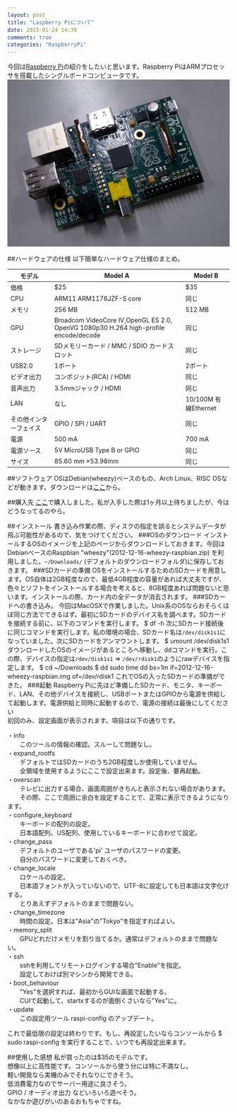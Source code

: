 ```yaml
---
layout: post
title: "Laspberry Piについて"
date: 2013-01-24 14:39
comments: true
categories: "RaspberryPi"
---
```

今回は[Raspberry Pi](http://www.raspberrypi.org)の紹介をしたいと思います。Raspberry PiはARMプロセッサを搭載したシングルボードコンピュータです。
![Raspberry Pi 画像](/images/2013-01-24/R0012199.jpg)

<!-- more -->
##ハードウェアの仕様
以下簡単なハードウェア仕様のまとめ。

|**モデル**|**Model A**|**Model B**|
|-------|-------|-------|
|価格|$25|$35
|CPU|ARM11 ARM1176JZF-S core|同じ
|メモリ|256 MB|512 MB
|GPU|Broadcom VideoCore IV,OpenGL ES 2.0, OpenVG 1080p30 H.264 high-profile encode/decode|同じ
|ストレージ|SDメモリーカード / MMC / SDIO カードスロット|同じ
|USB2.0|1ポート|2ポート
|ビデオ出力|コンポジット(RCA) / HDMI|同じ
|音声出力|3.5mmジャック / HDMI|同じ
|LAN|なし|10/100M 有線Ethernet
|その他インターフェイス|GPIO / SPI / UART|同じ
|電源|500 mA|700 mA
|電源ソース|5V MicroUSB Type B or GPIO|同じ
|サイズ|85.60 mm ×53.98mm| 同じ

##ソフトウェア
OSはDebian(wheezy)ベースのもの、Arch Linux、RISC OSなどが動きます。ダウンロードは[ここ](http://www.raspberrypi.org/downloads)から。

##購入先
[ここ](http://jp.rs-online.com/web/generalDisplay.html?id=raspberrypi)で購入しました。私が入手した際は1ヶ月以上待ちましたが、今はどうなってるのやら。

##インストール
書き込み作業の際、ディスクの指定を誤るとシステムデータが飛ぶ可能性があるので、気をつけてください。
###OSのダウンロード
インストールするOSのイメージを上記のページからダウンロードしておきます。今回はDebianベースのRaspbian "wheezy"(2012-12-16-wheezy-raspbian.zip) を利用しました。`~/Downloads/` (デフォルトのダウンロードフォルダ)に保存しておきます。
###SDカードの準備
OSをインストールするためのSDカードを用意します。OS自体は2GB程度なので、最低4GB程度の容量があれば大丈夫ですが、色々とソフトをインストールする場合を考えると、8GB程度あれば問題ないと思います。インストールの際、カード内の全データが消去されます。
###SDカードへの書き込み。
今回はMacOSXで作業しました。Unix系のOSならおそらくほぼ同じ方法でできるはず。最初にSDカードのデバイス名を調べます。SDカードを接続する前に、以下のコマンドを実行します。
    $ df -h
次にSDカード接続後に同じコマンドを実行します。私の環境の場合、SDカード名は`/dev/disk1s1`になっていました。次にSDカードをアンマウントします。
    $ umount /dev/disk1s1
ダウンロードしたOSのイメージがあるところへ移動し、ddコマンドを実行。この際、デバイスの指定は`/dev/disk1s1` => `/dev/rdisk1`のようにrawデバイスを指定します。 
    $ cd ~/Downloads
    $ dd sudo time dd bs=1m if=2012-12-16-wheezy-raspbian.img of=/dev/rdisk1
これでOSの入ったSDカードの準備ができた。
###起動
Raspberry Piに先ほど準備したSDカード、モニタ、キーボード、LAN、その他デバイスを接続し、USBポートまたはGPIOから電源を供給して起動します。電源供給と同時に起動するので、電源の接続は最後にしてください  
初回のみ、設定画面が表示されます。項目は以下の通りです。

・info  
　　このツールの情報の確認。スルーして問題なし。  
・expand_rootfs  
　　デフォルトではSDカードのうち2GB程度しか使用していません。  
　　全領域を使用するようにここで設定出来ます。設定後、要再起動。  
・overscan  
　　テレビに出力する場合、画面周囲がきちんと表示されない場合があります。  
　　その際、ここで周囲に余白を設定することで、正常に表示できるようになります。  
・configure_keyboard  
　　キーボードの配列の設定。  
　　日本語配列、US配列、使用しているキーボードに合わせて設定。  
・change_pass  
　　デフォルトのユーザである'pi' ユーザのパスワードの変更。  
　　自分のパスワードに変更しておくべき。  
・change_locale  
　　ロケールの設定。  
　　日本語フォントが入っていないので、UTF-8に設定しても日本語は文字化けする。  
　　とりあえずデフォルトのままで問題ない。  
・change_timezone  
　　時間の設定。日本は"Asia"の"Tokyo"を指定すればよい。  
・memory_split  
　　GPUどれだけメモリを割り当てるか。通常はデフォルトのままで問題ない。  
・ssh  
　　sshを利用してリモートログインする場合"Enable"を指定。  
　　設定しておけば別マシンから開発できる。  
・boot_behaviour  
　　"Yes"を選択すれば、最初からGUIな画面で起動する。  
　　CUIで起動して、startxするのが面倒くさいなら"Yes"に。  
・update  
　　この設定用ツール raspi-config のアップデート。  

これで最低限の設定は終わりです。もし、再設定したいならコンソールから
    $ sudo raspi-config
を実行することで、いつでも再設定出来ます。

##使用した感想
私が買ったのは$35のモデルです。  
想像以上に高性能です。コンソールから使う分には特に不満なし。  
軽い開発なら実機のみでそれなりにできそう。  
低消費電力なのでサーバー用途に良さそう。  
GPIO / オーディオ出力 などいろいろ遊べそう。  
なかなか遊びがいのあるおもちゃですね。